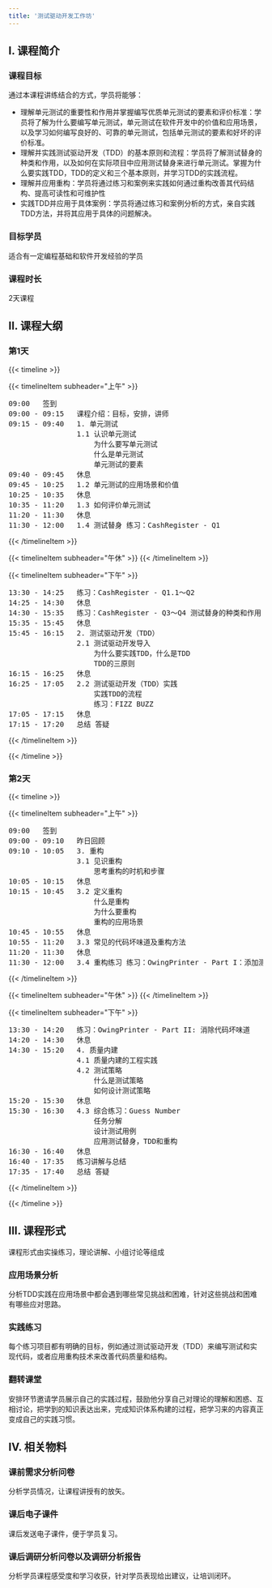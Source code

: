 ```yaml
---
title: '测试驱动开发工作坊'
---
```


## Ⅰ. 课程简介

### 课程目标

通过本课程讲练结合的方式，学员将能够：
- 理解单元测试的重要性和作用并掌握编写优质单元测试的要素和评价标准：学员将了解为什么要编写单元测试，单元测试在软件开发中的价值和应用场景，以及学习如何编写良好的、可靠的单元测试，包括单元测试的要素和好坏的评价标准。
- 理解并实践测试驱动开发（TDD）的基本原则和流程：学员将了解测试替身的种类和作用，以及如何在实际项目中应用测试替身来进行单元测试。掌握为什么要实践TDD，TDD的定义和三个基本原则，并学习TDD的实践流程。
- 理解并应用重构：学员将通过练习和案例来实践如何通过重构改善其代码结构、提高可读性和可维护性
- 实践TDD并应用于具体案例：学员将通过练习和案例分析的方式，亲自实践TDD方法，并将其应用于具体的问题解决。

### 目标学员

适合有一定编程基础和软件开发经验的学员

### 课程时长

2天课程

## II. 课程大纲

### 第1天

{{< timeline >}}

{{< timelineItem subheader="上午" >}}
<pre>
09:00	签到
09:00 - 09:15	课程介绍：目标，安排，讲师
09:15 - 09:40	1. 单元测试
				1.1 认识单元测试
					为什么要写单元测试
					什么是单元测试
					单元测试的要素
09:40 - 09:45	休息
09:45 - 10:25	1.2 单元测试的应用场景和价值
10:25 - 10:35	休息
10:35 - 11:20	1.3 如何评价单元测试
11:20 - 11:30	休息
11:30 - 12:00	1.4 测试替身 练习：CashRegister - Q1
</pre>
{{< /timelineItem >}}

{{< timelineItem subheader="午休" >}}
{{< /timelineItem >}}

{{< timelineItem subheader="下午" >}}
<pre>
13:30 - 14:25	练习：CashRegister - Q1.1～Q2
14:25 - 14:30	休息
14:30 - 15:35	练习：CashRegister - Q3～Q4 测试替身的种类和作用
15:35 - 15:45	休息
15:45 - 16:15	2. 测试驱动开发（TDD）
				2.1 测试驱动开发导入
					为什么要实践TDD，什么是TDD
					TDD的三原则
16:15 - 16:25	休息
16:25 - 17:05	2.2 测试驱动开发（TDD）实践
					实践TDD的流程
					练习：FIZZ BUZZ
17:05 - 17:15	休息
17:15 - 17:20	总结 答疑
</pre>
{{< /timelineItem >}}

{{< /timeline >}}

### 第2天

{{< timeline >}}

{{< timelineItem subheader="上午" >}}
<pre>
09:00	签到
09:00 - 09:10	昨日回顾
09:10 - 10:05	3. 重构
				3.1 见识重构
					思考重构的时机和步骤
10:05 - 10:15	休息
10:15 - 10:45	3.2 定义重构
					什么是重构
					为什么要重构
					重构的应用场景
10:45 - 10:55	休息
10:55 - 11:20	3.3 常见的代码坏味道及重构方法
11:20 - 11:30	休息
11:30 - 12:00	3.4 重构练习 练习：OwingPrinter - Part I：添加测试
</pre>
{{< /timelineItem >}}

{{< timelineItem subheader="午休" >}}
{{< /timelineItem >}}

{{< timelineItem subheader="下午" >}}
<pre>
13:30 - 14:20	练习：OwingPrinter - Part II: 消除代码坏味道
14:20 - 14:30	休息
14:30 - 15:20	4. 质量内建
				4.1 质量内建的工程实践
				4.2 测试策略
					什么是测试策略
					如何设计测试策略
15:20 - 15:30	休息
15:30 - 16:30	4.3 综合练习：Guess Number
					任务分解
					设计测试用例
					应用测试替身，TDD和重构
16:30 - 16:40	休息
16:40 - 17:35	练习讲解与总结
17:35 - 17:40	总结 答疑
</pre>
{{< /timelineItem >}}

{{< /timeline >}}

## III. 课程形式

课程形式由实操练习，理论讲解、小组讨论等组成

### 应用场景分析

分析TDD实践在应用场景中都会遇到哪些常见挑战和困难，针对这些挑战和困难有哪些应对思路。

### 实践练习

每个练习项目都有明确的目标，例如通过测试驱动开发（TDD）来编写测试和实现代码，或者应用重构技术来改善代码质量和结构。

### 翻转课堂

安排环节邀请学员展示自己的实践过程，鼓励他分享自己对理论的理解和困惑、互相讨论，把学到的知识表达出来，完成知识体系构建的过程，把学习来的内容真正变成自己的实践习惯。

## IV. 相关物料

### 课前需求分析问卷

分析学员情况，让课程讲授有的放矢。

### 课后电子课件

课后发送电子课件，便于学员复习。

### 课后调研分析问卷以及调研分析报告

分析学员课程感受度和学习收获，针对学员表现给出建议，让培训闭环。
